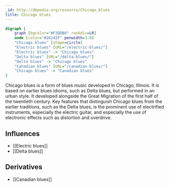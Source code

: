 ```yaml
---
_id: http://dbpedia.org/resource/Chicago_blues
title: Chicago blues
---
```


```dot
digraph {
	graph [bgcolor="#F3DDB8" rankdir=LR]
	node [color="#26242F" penwidth=3.0]
	"Chicago blues" [shape=circle]
	"Electric blues" [URL="/electric-blues/"]
	"Electric blues" -> "Chicago blues"
	"Delta blues" [URL="/delta-blues/"]
	"Delta blues" -> "Chicago blues"
	"Canadian blues" [URL="/canadian-blues/"]
	"Chicago blues" -> "Canadian blues"
}
```

Chicago blues is a form of blues music developed in Chicago, Illinois. It is based on earlier blues idioms, such as Delta blues, but performed in an urban style. It developed alongside the Great Migration of the first half of the twentieth century. Key features that distinguish Chicago blues from the earlier traditions, such as the Delta blues, is the prominent use of electrified instruments, especially the electric guitar, and especially the use of electronic effects such as distortion and overdrive.

## Influences

- [[Electric blues]]
- [[Delta blues]]

## Derivatives

- [[Canadian blues]]
